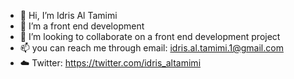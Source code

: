 - 👋 Hi, I’m Idris Al Tamimi
- 👀 I’m a front end development
- 💞️ I’m looking to collaborate on a front end development project 
- 📫 you can reach me through email: idris.al.tamimi.1@gmail.com
- ☁️ Twitter: https://twitter.com/idris_altamimi
